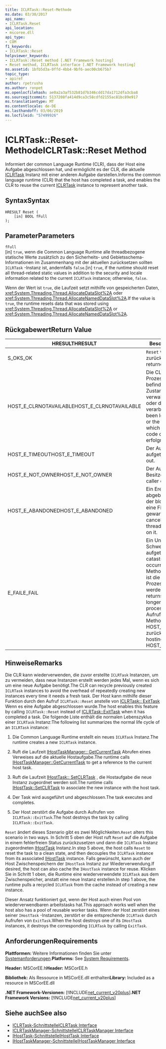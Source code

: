 ```yaml
---
title: ICLRTask::Reset-Methode
ms.date: 03/30/2017
api_name:
- ICLRTask.Reset
api_location:
- mscoree.dll
api_type:
- COM
f1_keywords:
- ICLRTask::Reset
helpviewer_keywords:
- ICLRTask::Reset method [.NET Framework hosting]
- Reset method, ICLRTask interface [.NET Framework hosting]
ms.assetid: 1bfb5d3a-0ffd-4bb4-9bf6-aec00cb675b7
topic_type:
- apiref
author: rpetrusha
ms.author: ronpet
ms.openlocfilehash: ae0a2a3af532b81d7b346cdd17da1712dfa3cba8
ms.sourcegitcommit: 5137208fa414d9ca3c58cdfd2155ac81bc89e917
ms.translationtype: MT
ms.contentlocale: de-DE
ms.lasthandoff: 03/06/2019
ms.locfileid: "57499926"
---
```

# <a name="iclrtaskreset-method"></a><span data-ttu-id="54709-102">ICLRTask::Reset-Methode</span><span class="sxs-lookup"><span data-stu-id="54709-102">ICLRTask::Reset Method</span></span>
<span data-ttu-id="54709-103">Informiert der common Language Runtime (CLR), dass der Host eine Aufgabe abgeschlossen hat, und ermöglicht es der CLR, die aktuelle [ICLRTask](../../../../docs/framework/unmanaged-api/hosting/iclrtask-interface.md) Instanz mit einer anderen Aufgabe darstellen.</span><span class="sxs-lookup"><span data-stu-id="54709-103">Informs the common language runtime (CLR) that the host has completed a task, and enables the CLR to reuse the current [ICLRTask](../../../../docs/framework/unmanaged-api/hosting/iclrtask-interface.md) instance to represent another task.</span></span>  
  
## <a name="syntax"></a><span data-ttu-id="54709-104">Syntax</span><span class="sxs-lookup"><span data-stu-id="54709-104">Syntax</span></span>  
  
```  
HRESULT Reset (  
    [in] BOOL fFull  
);  
```  
  
## <a name="parameters"></a><span data-ttu-id="54709-105">Parameter</span><span class="sxs-lookup"><span data-stu-id="54709-105">Parameters</span></span>  
 `fFull`  
 <span data-ttu-id="54709-106">[in] `true`, wenn die Common Language Runtime alle threadbezogene statische Werte zusätzlich zu den Sicherheits- und Gebietsschema-Informationen im Zusammenhang mit der aktuellen zurücksetzen sollten `ICLRTask` -Instanz ist, andernfalls `false`.</span><span class="sxs-lookup"><span data-stu-id="54709-106">[in] `true`, if the runtime should reset all thread-related static values in addition to the security and locale information related to the current `ICLRTask` instance; otherwise, `false`.</span></span>  
  
 <span data-ttu-id="54709-107">Wenn der Wert ist `true`, die Laufzeit setzt mithilfe von gespeicherten Daten, <xref:System.Threading.Thread.AllocateDataSlot%2A> oder <xref:System.Threading.Thread.AllocateNamedDataSlot%2A>.</span><span class="sxs-lookup"><span data-stu-id="54709-107">If the value is `true`, the runtime resets data that was stored using <xref:System.Threading.Thread.AllocateDataSlot%2A> or <xref:System.Threading.Thread.AllocateNamedDataSlot%2A>.</span></span>  
  
## <a name="return-value"></a><span data-ttu-id="54709-108">Rückgabewert</span><span class="sxs-lookup"><span data-stu-id="54709-108">Return Value</span></span>  
  
|<span data-ttu-id="54709-109">HRESULT</span><span class="sxs-lookup"><span data-stu-id="54709-109">HRESULT</span></span>|<span data-ttu-id="54709-110">Beschreibung</span><span class="sxs-lookup"><span data-stu-id="54709-110">Description</span></span>|  
|-------------|-----------------|  
|<span data-ttu-id="54709-111">S_OK</span><span class="sxs-lookup"><span data-stu-id="54709-111">S_OK</span></span>|<span data-ttu-id="54709-112">`Reset` wurde erfolgreich zurückgegeben.</span><span class="sxs-lookup"><span data-stu-id="54709-112">`Reset` returned successfully.</span></span>|  
|<span data-ttu-id="54709-113">HOST_E_CLRNOTAVAILABLE</span><span class="sxs-lookup"><span data-stu-id="54709-113">HOST_E_CLRNOTAVAILABLE</span></span>|<span data-ttu-id="54709-114">Die CLR wurde nicht in einen Prozess geladen und befindet sich in einem Zustand, in dem nicht verwalteten Code ausführen oder den Aufruf zu verarbeiten.</span><span class="sxs-lookup"><span data-stu-id="54709-114">The CLR has not been loaded into a process, or the CLR is in a state in which it cannot run managed code or process the call.</span></span> <span data-ttu-id="54709-115">erfolgreich</span><span class="sxs-lookup"><span data-stu-id="54709-115">successfully</span></span>|  
|<span data-ttu-id="54709-116">HOST_E_TIMEOUT</span><span class="sxs-lookup"><span data-stu-id="54709-116">HOST_E_TIMEOUT</span></span>|<span data-ttu-id="54709-117">Der Aufruf ist ein Timeout aufgetreten.</span><span class="sxs-lookup"><span data-stu-id="54709-117">The call timed out.</span></span>|  
|<span data-ttu-id="54709-118">HOST_E_NOT_OWNER</span><span class="sxs-lookup"><span data-stu-id="54709-118">HOST_E_NOT_OWNER</span></span>|<span data-ttu-id="54709-119">Der Aufrufer ist nicht Besitzer der Sperre.</span><span class="sxs-lookup"><span data-stu-id="54709-119">The caller does not own the lock.</span></span>|  
|<span data-ttu-id="54709-120">HOST_E_ABANDONED</span><span class="sxs-lookup"><span data-stu-id="54709-120">HOST_E_ABANDONED</span></span>|<span data-ttu-id="54709-121">Ein Ereignis wurde abgebrochen, während sich der blockierte Thread oder eine Fiber darauf gewartet.</span><span class="sxs-lookup"><span data-stu-id="54709-121">An event was canceled while a blocked thread or fiber was waiting on it.</span></span>|  
|<span data-ttu-id="54709-122">E_FAIL</span><span class="sxs-lookup"><span data-stu-id="54709-122">E_FAIL</span></span>|<span data-ttu-id="54709-123">Ein Unbekannter Schwerwiegender Fehler ist aufgetreten.</span><span class="sxs-lookup"><span data-stu-id="54709-123">An unknown catastrophic failure occurred.</span></span> <span data-ttu-id="54709-124">Wenn eine Methode E_FAIL zurückgibt, ist die CLR nicht mehr im Prozess verwendet werden.</span><span class="sxs-lookup"><span data-stu-id="54709-124">When a method returns E_FAIL, the CLR is no longer usable within the process.</span></span> <span data-ttu-id="54709-125">Nachfolgende Aufrufe zum Hosten der Methoden HOST_E_CLRNOTAVAILABLE zurück.</span><span class="sxs-lookup"><span data-stu-id="54709-125">Subsequent calls to hosting methods return HOST_E_CLRNOTAVAILABLE.</span></span>|  
  
## <a name="remarks"></a><span data-ttu-id="54709-126">Hinweise</span><span class="sxs-lookup"><span data-stu-id="54709-126">Remarks</span></span>  
 <span data-ttu-id="54709-127">Die CLR kann wiederverwenden, die zuvor erstellte `ICLRTask` Instanzen, um zu vermeiden, dass neue Instanzen erstellt werden jedes Mal, wenn es sich um eine neue Aufgabe benötigt.</span><span class="sxs-lookup"><span data-stu-id="54709-127">The CLR can recycle previously created `ICLRTask` instances to avoid the overhead of repeatedly creating new instances every time it needs a fresh task.</span></span> <span data-ttu-id="54709-128">Der Host kann mithilfe dieser Funktion durch den Aufruf `ICLRTask::Reset` anstelle von [ICLRTask:: ExitTask](../../../../docs/framework/unmanaged-api/hosting/iclrtask-exittask-method.md) Wenn es eine Aufgabe abgeschlossen wurde.</span><span class="sxs-lookup"><span data-stu-id="54709-128">The host enables this feature by calling `ICLRTask::Reset` instead of [ICLRTask::ExitTask](../../../../docs/framework/unmanaged-api/hosting/iclrtask-exittask-method.md) when it has completed a task.</span></span> <span data-ttu-id="54709-129">Die folgende Liste enthält die normalen Lebenszyklus einer `ICLRTask` Instanz:</span><span class="sxs-lookup"><span data-stu-id="54709-129">The following list summarizes the normal life cycle of an `ICLRTask` instance:</span></span>  
  
1.  <span data-ttu-id="54709-130">Die Common Language Runtime erstellt ein neues `ICLRTask` Instanz.</span><span class="sxs-lookup"><span data-stu-id="54709-130">The runtime creates a new `ICLRTask` instance.</span></span>  
  
2.  <span data-ttu-id="54709-131">Ruft die Laufzeit [IHostTaskManager:: GetCurrentTask](../../../../docs/framework/unmanaged-api/hosting/ihosttaskmanager-getcurrenttask-method.md) Abrufen eines Verweises auf die aktuelle Hostaufgabe.</span><span class="sxs-lookup"><span data-stu-id="54709-131">The runtime calls [IHostTaskManager::GetCurrentTask](../../../../docs/framework/unmanaged-api/hosting/ihosttaskmanager-getcurrenttask-method.md) to get a reference to the current host task.</span></span>  
  
3.  <span data-ttu-id="54709-132">Ruft die Laufzeit [IHostTask:: SetCLRTask](../../../../docs/framework/unmanaged-api/hosting/ihosttask-setclrtask-method.md) , die Hostaufgabe die neue Instanz zugeordnet werden soll.</span><span class="sxs-lookup"><span data-stu-id="54709-132">The runtime calls [IHostTask::SetCLRTask](../../../../docs/framework/unmanaged-api/hosting/ihosttask-setclrtask-method.md) to associate the new instance with the host task.</span></span>  
  
4.  <span data-ttu-id="54709-133">Der Task wird ausgeführt und abgeschlossen.</span><span class="sxs-lookup"><span data-stu-id="54709-133">The task executes and completes.</span></span>  
  
5.  <span data-ttu-id="54709-134">Der Host zerstört die Aufgabe durch Aufrufen von `ICLRTask::ExitTask`.</span><span class="sxs-lookup"><span data-stu-id="54709-134">The host destroys the task by calling `ICLRTask::ExitTask`.</span></span>  
  
 <span data-ttu-id="54709-135">`Reset` ändert dieses Szenario gibt es zwei Möglichkeiten.</span><span class="sxs-lookup"><span data-stu-id="54709-135">`Reset` alters this scenario in two ways.</span></span> <span data-ttu-id="54709-136">In Schritt 5 oben der Host ruft `Reset` auf die Aufgabe in einem fehlerfreien Status zurückzusetzen und dann die `ICLRTask` Instanz zugeordneten [IHostTask](../../../../docs/framework/unmanaged-api/hosting/ihosttask-interface.md) Instanz.</span><span class="sxs-lookup"><span data-stu-id="54709-136">In step 5 above, the host calls `Reset` to reset the task to a clean state, and then decouples the `ICLRTask` instance from its associated [IHostTask](../../../../docs/framework/unmanaged-api/hosting/ihosttask-interface.md) instance.</span></span> <span data-ttu-id="54709-137">Falls gewünscht, kann auch der Host Zwischenspeichern der `IHostTask` Instanz zur Wiederverwendung.</span><span class="sxs-lookup"><span data-stu-id="54709-137">If desired, the host can also cache the `IHostTask` instance for reuse.</span></span> <span data-ttu-id="54709-138">Klicken Sie in Schritt 1 oben, die Runtime eine wiederverwendete `ICLRTask` aus dem Zwischenspeicher, anstatt eine neue Instanz erstellen.</span><span class="sxs-lookup"><span data-stu-id="54709-138">In step 1 above, the runtime pulls a recycled `ICLRTask` from the cache instead of creating a new instance.</span></span>  
  
 <span data-ttu-id="54709-139">Dieser Ansatz funktioniert gut, wenn der Host auch einen Pool von wiederverwendbaren arbeitstasks hat.</span><span class="sxs-lookup"><span data-stu-id="54709-139">This approach works well when the host also has a pool of reusable worker tasks.</span></span> <span data-ttu-id="54709-140">Wenn der Host zerstört eines seiner `IHostTask` -Instanzen, zerstört er die entsprechende `ICLRTask` durch Aufrufen von `ExitTask`.</span><span class="sxs-lookup"><span data-stu-id="54709-140">When the host destroys one of its `IHostTask` instances, it destroys the corresponding `ICLRTask` by calling `ExitTask`.</span></span>  
  
## <a name="requirements"></a><span data-ttu-id="54709-141">Anforderungen</span><span class="sxs-lookup"><span data-stu-id="54709-141">Requirements</span></span>  
 <span data-ttu-id="54709-142">**Plattformen:** Weitere Informationen finden Sie unter [Systemanforderungen](../../../../docs/framework/get-started/system-requirements.md).</span><span class="sxs-lookup"><span data-stu-id="54709-142">**Platforms:** See [System Requirements](../../../../docs/framework/get-started/system-requirements.md).</span></span>  
  
 <span data-ttu-id="54709-143">**Header:** MSCorEE.h</span><span class="sxs-lookup"><span data-stu-id="54709-143">**Header:** MSCorEE.h</span></span>  
  
 <span data-ttu-id="54709-144">**Bibliothek:** Als Ressource in MSCorEE.dll enthalten</span><span class="sxs-lookup"><span data-stu-id="54709-144">**Library:** Included as a resource in MSCorEE.dll</span></span>  
  
 <span data-ttu-id="54709-145">**.NET Framework-Versionen:** [!INCLUDE[net_current_v20plus](../../../../includes/net-current-v20plus-md.md)]</span><span class="sxs-lookup"><span data-stu-id="54709-145">**.NET Framework Versions:** [!INCLUDE[net_current_v20plus](../../../../includes/net-current-v20plus-md.md)]</span></span>  
  
## <a name="see-also"></a><span data-ttu-id="54709-146">Siehe auch</span><span class="sxs-lookup"><span data-stu-id="54709-146">See also</span></span>
- [<span data-ttu-id="54709-147">ICLRTask-Schnittstelle</span><span class="sxs-lookup"><span data-stu-id="54709-147">ICLRTask Interface</span></span>](../../../../docs/framework/unmanaged-api/hosting/iclrtask-interface.md)
- [<span data-ttu-id="54709-148">ICLRTaskManager-Schnittstelle</span><span class="sxs-lookup"><span data-stu-id="54709-148">ICLRTaskManager Interface</span></span>](../../../../docs/framework/unmanaged-api/hosting/iclrtaskmanager-interface.md)
- [<span data-ttu-id="54709-149">IHostTask-Schnittstelle</span><span class="sxs-lookup"><span data-stu-id="54709-149">IHostTask Interface</span></span>](../../../../docs/framework/unmanaged-api/hosting/ihosttask-interface.md)
- [<span data-ttu-id="54709-150">IHostTaskManager-Schnittstelle</span><span class="sxs-lookup"><span data-stu-id="54709-150">IHostTaskManager Interface</span></span>](../../../../docs/framework/unmanaged-api/hosting/ihosttaskmanager-interface.md)
